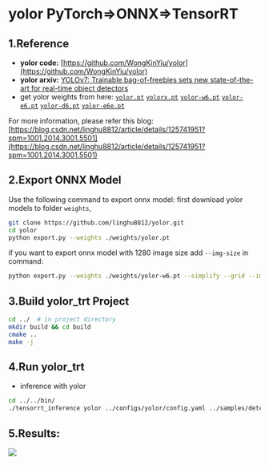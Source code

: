 # yolor PyTorch=>ONNX=>TensorRT

## 1.Reference
- **yolor code:** [https://github.com/WongKinYiu/yolor](https://github.com/WongKinYiu/yolor)
- **yolor arxiv:** [YOLOv7: Trainable bag-of-freebies sets new state-of-the-art for real-time object detectors](https://arxiv.org/abs/2207.02696)
- get yolor weights from here: [`yolor.pt`](https://github.com/WongKinYiu/yolor/releases/download/v0.1/yolor.pt) [`yolorx.pt`](https://github.com/WongKinYiu/yolor/releases/download/v0.1/yolorx.pt) [`yolor-w6.pt`](https://github.com/WongKinYiu/yolor/releases/download/v0.1/yolor-w6.pt) [`yolor-e6.pt`](https://github.com/WongKinYiu/yolor/releases/download/v0.1/yolor-e6.pt) [`yolor-d6.pt`](https://github.com/WongKinYiu/yolor/releases/download/v0.1/yolor-d6.pt) [`yolor-e6e.pt`](https://github.com/WongKinYiu/yolor/releases/download/v0.1/yolor-e6e.pt)

For more information, please refer this blog: [https://blog.csdn.net/linghu8812/article/details/125741951?spm=1001.2014.3001.5501](https://blog.csdn.net/linghu8812/article/details/125741951?spm=1001.2014.3001.5501)

## 2.Export ONNX Model
Use the following command to export onnx model:
first download yolor models to folder `weights`,
```bash
git clone https://github.com/linghu8812/yolor.git
cd yolor
python export.py --weights ./weights/yolor.pt
```
if you want to export onnx model with 1280 image size add `--img-size` in command:
```bash
python export.py --weights ./weights/yolor-w6.pt --simplify --grid --img-size 1280
```

## 3.Build yolor_trt Project
```bash
cd ../  # in project directory
mkdir build && cd build
cmake ..
make -j
```

## 4.Run yolor_trt
- inference with yolor
```bash
cd ../../bin/
./tensorrt_inference yolor ../configs/yolor/config.yaml ../samples/detection_segmentation
```

## 5.Results:
![](prediction.jpg)
